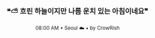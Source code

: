 <div align="center">

<br>

<h3>❝⛅ 흐린 하늘이지만 나름 운치 있는 아침이네요❞</h3>

<sub>08:00 AM • Seoul ☁️ • by CrowRish</sub>

<br>

</div>